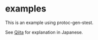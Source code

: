 # examples

This is an example using protoc-gen-stest.

See [Qiita](https://qiita.com/YoshidaY/items/92dd5e8d638bf4452a3a) for explanation in Japanese.
